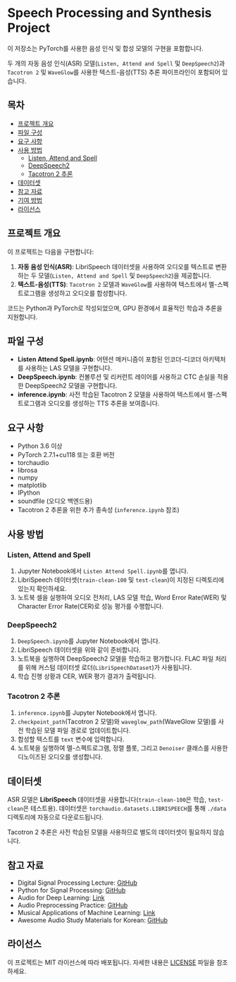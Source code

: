 # Speech Processing and Synthesis Project

이 저장소는 PyTorch를 사용한 음성 인식 및 합성 모델의 구현을 포함합니다. 

두 개의 자동 음성 인식(ASR) 모델(`Listen, Attend and Spell` 및 `DeepSpeech2`)과 `Tacotron 2` 및 `WaveGlow`를 사용한 텍스트-음성(TTS) 추론 파이프라인이 포함되어 있습니다.

## 목차
- [프로젝트 개요](#프로젝트-개요)
- [파일 구성](#파일-구성)
- [요구 사항](#요구-사항)
- [사용 방법](#사용-방법)
  - [Listen, Attend and Spell](#listen-attend-and-spell)
  - [DeepSpeech2](#deepspeech2)
  - [Tacotron 2 추론](#tacotron-2-추론)
- [데이터셋](#데이터셋)
- [참고 자료](#참고-자료)
- [기여 방법](#기여-방법)
- [라이선스](#라이선스)

## 프로젝트 개요
이 프로젝트는 다음을 구현합니다:
1. **자동 음성 인식(ASR)**: LibriSpeech 데이터셋을 사용하여 오디오를 텍스트로 변환하는 두 모델(`Listen, Attend and Spell` 및 `DeepSpeech2`)을 제공합니다.
2. **텍스트-음성(TTS)**: `Tacotron 2` 모델과 `WaveGlow`를 사용하여 텍스트에서 멜-스펙트로그램을 생성하고 오디오를 합성합니다.

코드는 Python과 PyTorch로 작성되었으며, GPU 환경에서 효율적인 학습과 추론을 지원합니다.

## 파일 구성
- **Listen Attend Spell.ipynb**: 어텐션 메커니즘이 포함된 인코더-디코더 아키텍처를 사용하는 LAS 모델을 구현합니다.
- **DeepSpeech.ipynb**: 컨볼루션 및 리커런트 레이어를 사용하고 CTC 손실을 적용한 DeepSpeech2 모델을 구현합니다.
- **inference.ipynb**: 사전 학습된 Tacotron 2 모델을 사용하여 텍스트에서 멜-스펙트로그램과 오디오를 생성하는 TTS 추론을 보여줍니다.

## 요구 사항
- Python 3.6 이상
- PyTorch 2.7.1+cu118 또는 호환 버전
- torchaudio
- librosa
- numpy
- matplotlib
- IPython
- soundfile (오디오 백엔드용)
- Tacotron 2 추론을 위한 추가 종속성 (`inference.ipynb` 참조)

## 사용 방법

### Listen, Attend and Spell
1. Jupyter Notebook에서 `Listen Attend Spell.ipynb`를 엽니다.
2. LibriSpeech 데이터셋(`train-clean-100` 및 `test-clean`)이 지정된 디렉토리에 있는지 확인하세요.
3. 노트북 셀을 실행하여 오디오 전처리, LAS 모델 학습, Word Error Rate(WER) 및 Character Error Rate(CER)로 성능 평가를 수행합니다.

### DeepSpeech2
1. `DeepSpeech.ipynb`를 Jupyter Notebook에서 엽니다.
2. LibriSpeech 데이터셋을 위와 같이 준비합니다.
3. 노트북을 실행하여 DeepSpeech2 모델을 학습하고 평가합니다. FLAC 파일 처리를 위해 커스텀 데이터셋 로더(`LibriSpeechDataset`)가 사용됩니다.
4. 학습 진행 상황과 CER, WER 평가 결과가 출력됩니다.

### Tacotron 2 추론
1. `inference.ipynb`를 Jupyter Notebook에서 엽니다.
2. `checkpoint_path`(Tacotron 2 모델)와 `waveglow_path`(WaveGlow 모델)를 사전 학습된 모델 파일 경로로 업데이트합니다.
3. 합성할 텍스트를 `text` 변수에 입력합니다.
4. 노트북을 실행하여 멜-스펙트로그램, 정렬 플롯, 그리고 `Denoiser` 클래스를 사용한 디노이즈된 오디오를 생성합니다.

## 데이터셋
ASR 모델은 **LibriSpeech** 데이터셋을 사용합니다(`train-clean-100`은 학습, `test-clean`은 테스트용). 데이터셋은 `torchaudio.datasets.LIBRISPEECH`를 통해 `./data` 디렉토리에 자동으로 다운로드됩니다.

Tacotron 2 추론은 사전 학습된 모델을 사용하므로 별도의 데이터셋이 필요하지 않습니다.

## 참고 자료
- Digital Signal Processing Lecture: [GitHub](https://github.com/spatialaudio/digital-signal-processing-lecture)
- Python for Signal Processing: [GitHub](https://github.com/unpingco/Python-for-Signal-Processing)
- Audio for Deep Learning: [Link](https://tykimos.github.io/2019/07/04/ISS_2nd_Deep_Learning_Conference_All_Together/)
- Audio Preprocessing Practice: [GitHub](https://github.com/scpark20/audio-preprocessing-practice)
- Musical Applications of Machine Learning: [Link](https://mac.kaist.ac.kr/~juhan/gct634/)
- Awesome Audio Study Materials for Korean: [GitHub](https://github.com/keunwoochoi/awesome-audio-study-materials-for-korean)

## 라이선스
이 프로젝트는 MIT 라이선스에 따라 배포됩니다. 자세한 내용은 [LICENSE](LICENSE) 파일을 참조하세요.